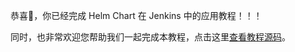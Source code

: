 恭喜🎉，你已经完成 Helm Chart 在 Jenkins 中的应用教程！！！

同时，也非常欢迎您帮助我们一起完成本教程，点击这里[查看教程源码](https://github.com/devops-ws/learn-jcli)。
